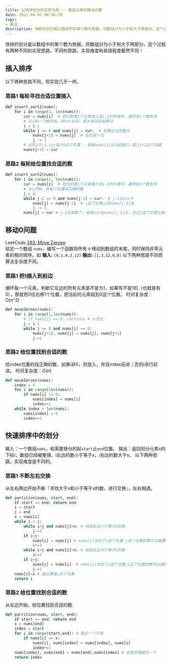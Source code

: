 ```yaml
---
title: 以快排划分的实现为例 —— 数组元素的移动问题
date: 2021-04-02 00:36:29
tags:
- 算法
description: 快排的划分是以数组中的某个数为依据，将数组分为小于和大于两部分。这个过程有两种不同的实现思路，不同的思路，实现难度和易错程度截然不同！
---
```


快排的划分是以数组中的某个数为依据，将数组分为小于和大于两部分。这个过程有两种不同的实现思路，不同的思路，实现难度和易错程度截然不同！
## 插入排序

以下两种思路不同，但实现几乎一样。

### 思路1 每轮寻找合适位置插入

```Python
def insert_sort1(nums):
    for i in range(1, len(nums)):
        cur = nums[i]  # 把当前第i个元素插入前i-1的列表中，最终前i个数有序
        # 从i前一个数开始，和cur比较，更大者则往右移动
        j = i-1  
        while j >= 0 and nums[j] > cur:  # 如果比当前数大
            nums[j+1] = nums[j]  # 往右挪一位
            j -= 1
        # 此时j为-1,cur插入0这个位置 , 或者nums[j]比当前数小,插入j+1这个位置
        nums[j+1] = cur
```

### 思路2 每轮给位置找合适的数

```Python
def insert_sort2(nums):
    for i in range(1, len(nums)):
        cur = nums[i]  # 把当前第i个元素插入前i-1的列表中，最终前i个数有序
        # 从i开始，给每个位置找正确的数
        j = i  
        while j-1 >= 0 and nums[j-1] > cur:  # j-1比cur大
            nums[j] = nums[j-1]  # j这个位置让给nums[j-1]坐
            j -= 1
        nums[j] = cur # j-1没有数了，或者cur比nums[j-1]大，总之j这个位置让给cur坐
```

## 移动0问题

LeetCode [283. Move Zeroes](https://leetcode-cn.com/problems/move-zeroes/):  
给定一个数组 `nums`，编写一个函数将所有 `0` 移动到数组的末尾，同时保持非零元素的相对顺序。如
**输入:** `[0,1,0,3,12]`
**输出:** `[1,3,12,0,0]`
以下两种思路不同而算法复杂度不同。

### 思路1 把1插入到前边

循环每一个元素，判断它左边的所有元素是不是为1，如果有不是1的（也就是有0），那就把0往右移1个位置，把当前的元素赋到0这个位置。
时间复杂度：O(n^2)

```Python
def moveZeroes(nums):
    for i in range(1,len(nums)):
        # if nums[i] == 0: continue # 小优化
    	j = i-1
    	while j >= 0 and nums[j] == 0:
    		nums[j+1], nums[j] = nums[j], nums[j+1] 
    		j-=1
```

### 思路2 给位置找到合适的数

给index位置的找正确的数，如果i非0，则放入，并且index前进；否则i进行前进。
时间复杂度：O(n)

```Python
def moveZeroes(nums):
    index = 0
    for i in range(len(nums)):
        if nums[i] != 0:
            nums[index] = nums[i]
            index+=1
    while index < len(nums):
        nums[index] = 0
        index+=1
```

## 快速排序中的划分

输入：一个数组`nums`，和需要换分的起`start`止`end`位置。
输出：返回划分元素x的下标i，数组已经被整理，i左边的数小于等于x，i右边的数大于x。
以下两种思路，实现难度是不同的。

### 思路1 不断左右交换

从左右两边开始不断『寻找大于x和小于等于x的数，进行交换』，左右相遇。

```Python
def partition(nums, start, end):
    if start == end: return end
    i = start
    j = end
    x = nums[i]
    while i < j:
        while i<j and nums[j]>x: # 找到右边小于等于x的数
            j-=1
        if i<j:
            nums[i] = nums[j] # nums[j]去到了i这个位置,j这个位置的数可以被覆盖了
            i+=1
        while i<j and nums[i]<x: # 找到左边大于等于x的数
            i+=1
        if i<j:
            nums[j] = nums[i]  # nums[i]去到了j这个位置,i这个位置的数可以被覆盖了
            j-=1
    nums[i]=x # 最后覆盖i这个位置
    return i
```

### 思路2 给位置找到合适的数

从左边开始，给位置找到合适的数.

```Python
def partition(nums, start, end):
    if start == end: return end
    x = nums[end]
    index = start
    for i in range(start,end): # 最后一个不用
        if nums[i] <= x:
            nums[i], nums[index] = nums[index], nums[i]
            index+=1
    nums[index], nums[end] = nums[end],nums[index] # 这里处理最后一个
    return index
```